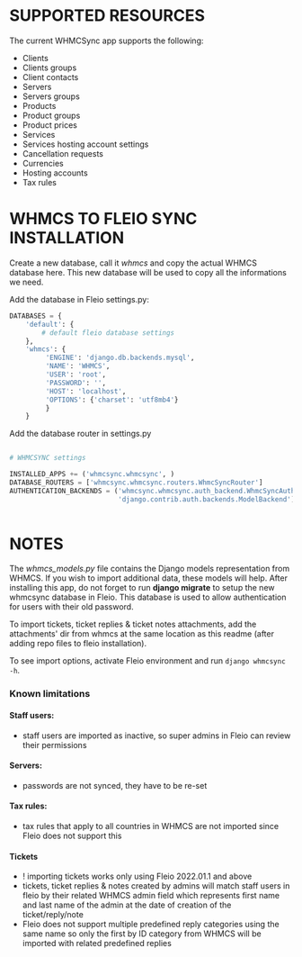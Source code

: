 SUPPORTED RESOURCES
===================

The current WHMCSync app supports the following:

* Clients
* Clients groups
* Client contacts
* Servers
* Servers groups
* Products
* Product groups
* Product prices
* Services
* Services hosting account settings
* Cancellation requests
* Currencies
* Hosting accounts
* Tax rules



WHMCS TO FLEIO SYNC INSTALLATION
================================

Create a new database, call it *whmcs* and copy the actual WHMCS database here.
This new database will be used to copy all the informations we need.

Add the database in Fleio settings.py:

```python
DATABASES = {
    'default': {
        # default fleio database settings
    },
    'whmcs': {
         'ENGINE': 'django.db.backends.mysql',
         'NAME': 'WHMCS',
         'USER': 'root',
         'PASSWORD': '',
         'HOST': 'localhost',
         'OPTIONS': {'charset': 'utf8mb4'}
         }
    }
```

Add the database router in settings.py

```python

# WHMCSYNC settings

INSTALLED_APPS += ('whmcsync.whmcsync', )
DATABASE_ROUTERS = ['whmcsync.whmcsync.routers.WhmcSyncRouter']
AUTHENTICATION_BACKENDS = ('whmcsync.whmcsync.auth_backend.WhmcSyncAuthBackend',
                           'django.contrib.auth.backends.ModelBackend')
    
```

NOTES
=====

The *whmcs_models.py* file contains the Django models representation from WHMCS.
If you wish to import additional data, these models will help.
After installing this app, do not forget to run **django migrate** to setup the new whmcsync database in Fleio.
This database is used to allow authentication for users with their old password.

To import tickets, ticket replies & ticket notes attachments, add the attachments' dir from whmcs at the 
same location as this readme (after adding repo files to fleio installation).

To see import options, activate Fleio environment and run `django whmcsync -h`.


### Known limitations

#### Staff users:

- staff users are imported as inactive, so super admins in Fleio can review their permissions

#### Servers:

- passwords are not synced, they have to be re-set

#### Tax rules:

- tax rules that apply to all countries in WHMCS are not imported since Fleio does not support this

#### Tickets

- ! importing tickets works only using Fleio 2022.01.1 and above
- tickets, ticket replies & notes created by admins will match staff users in fleio by their related 
WHMCS admin field which represents first name and last name of the admin at the date of creation of 
the ticket/reply/note
- Fleio does not support multiple predefined reply categories using the same name so only the 
first by ID category from WHMCS will be imported with related predefined replies
